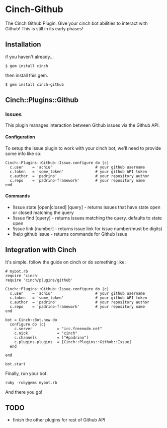 Cinch-Github
===========

The Cinch Github Plugin. Give your cinch bot abilities to interact with Github! This is still in its early phases!

Installation
---------------------

if you haven't already...

    $ gem install cinch
    
then install this gem.

    $ gem install cinch-github

Cinch::Plugins::Github
----------

### Issues ###

This plugin manages interaction between Github issues via the Github API.

#### Configuration ####

To setup the Issue plugin to work with your cinch bot, we'll need to provide some info like so:

    Cinch::Plugins::Github::Issue.configure do |c|
      c.user    = 'achiu'                   # your github username
      c.token   = 'some_token'              # your github API token
      c.author  = 'padrino'                 # your repository author
      c.repo    = 'padrino-framework'       # your repository name
    end

#### Commands ####

  * !issue state [open|closed] [query]    - returns issues that have state open or closed matching the query
  * !issue find [query]                   - returns issues matching the query. defaults to state open
  * !issue link [number]                  - returns issue link for issue number(must be digits)
  * !help github issue                    - returns commands for Github Issue
  


## Integration with Cinch ##

It's simple. follow the guide on cinch or do something like:
    
    # mybot.rb
    require 'cinch'
    require 'cinch/plugins/github'

    Cinch::Plugins::Github::Issue.configure do |c|
      c.user    = 'achiu'                   # your github username
      c.token   = 'some_token'              # your github API token
      c.author  = 'padrino'                 # your repository author
      c.repo    = 'padrino-framework'       # your repository name
    end

    bot = Cinch::Bot.new do
      configure do |c|
        c.server           = "irc.freenode.net"
        c.nick             = "cinch"
        c.channels         = ["#padrino"]
        c.plugins.plugins  = [Cinch::Plugins::Github::Issue]
      end

    end

    bot.start

Finally, run your bot.

    ruby -rubygems mybot.rb

And there you go!


TODO
-----

  * finish the other plugins for rest of Github API
